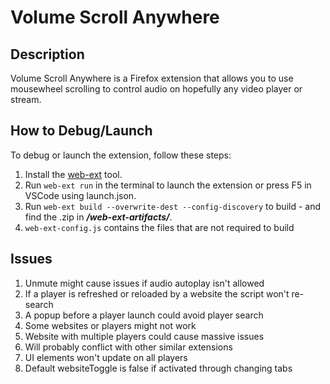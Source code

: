 # Volume Scroll Anywhere

## Description
Volume Scroll Anywhere is a Firefox extension that allows you to use mousewheel scrolling to control audio on hopefully any video player or stream.

## How to Debug/Launch
To debug or launch the extension, follow these steps:
1. Install the [web-ext](https://extensionworkshop.com/documentation/develop/getting-started-with-web-ext/) tool.
2. Run `web-ext run` in the terminal to launch the extension or press F5 in VSCode using launch.json.
3. Run `web-ext build --overwrite-dest --config-discovery` to build - and find the .zip in ***/web-ext-artifacts/***.
4. `web-ext-config.js` contains the files that are not required to build


## Issues
1. Unmute might cause issues if audio autoplay isn't allowed
3. If a player is refreshed or reloaded by a website the script won't re-search
4. A popup before a player launch could avoid player search
5. Some websites or players might not work
6. Website with multiple players could cause massive issues
7. Will probably conflict with other similar extensions
8. UI elements won't update on all players
9. Default websiteToggle is false if activated through changing tabs
